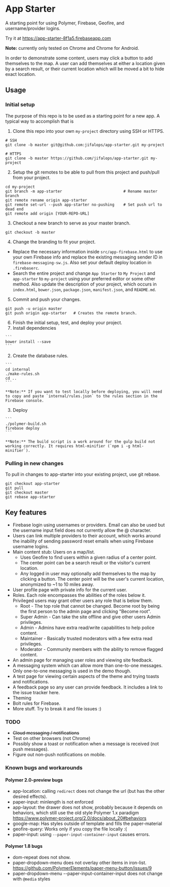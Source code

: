 # App Starter
A starting point for using Polymer, Firebase, Geofire, and username/provider logins.

Try it at https://app-starter-8f1a5.firebaseapp.com

**Note:** currently only tested on Chrome and Chrome for Android.

In order to demonstrate some content, users may click a button to add themselves
to the map. A user can add themselves at either a location given by a search result,
or their current location which will be moved a bit to hide exact location.

## Usage

### Initial setup
The purpose of this repo is to be used as a starting point for a new app.
A typical way to accomplish that is

1. Clone this repo into your own `my-project` directory using SSH or HTTPS.

  ```
  # SSH
  git clone -b master git@github.com:jifalops/app-starter.git my-project
  ```
  ```
  # HTTPS
  git clone -b master https://github.com/jifalops/app-starter.git my-project
  ```

2. Setup the git remotes to be able to pull from this project and push/pull from your project.

  ```
  cd my-project
  git branch -m app-starter                           # Rename master branch
  git remote rename origin app-starter
  git remote set-url --push app-starter no-pushing    # Set push url to dead end
  git remote add origin [YOUR-REPO-URL]
  ```

3. Checkout a new branch to serve as your master branch.

  ```
  git checkout -b master
  ```

4. Change the branding to fit your project.
  * Replace the necessary information inside `src/app-firebase.html` to use your own Firebase info and replace the existing messaging sender ID in `firebase-messaging-sw.js`. Also set your default deploy location in `.firebaserc`.
  * Search the entire project and change `App Starter` to `My Project` and `app-starter` to `my-project` using your preferred editor or some other method. Also update the description of your project, which occurs in `index.html`, `bower.json`, `package.json`, `manifest.json`, and `README.md`.

5. Commit and push your changes.
  ```
  git push -u origin master
  git push origin app-starter   # Creates the remote branch.
  ```

6. Finish the initial setup, test, and deploy your project.
  1. Install dependencies

    ```
    bower install --save
    ```

  2. Create the database rules.

    ```
    cd internal
    ./make-rules.sh
    cd ..
    ```

    **Note:** If you want to test locally before deploying, you will need to copy and paste `internal/rules.json` to the rules section in the Firebase console.

  3. Deploy

    ```
    ./polymer-build.sh
    firebase deploy
    ```

    **Note:** The build script is a work around for the gulp build not working correctly. It requires html-minifier (`npm i -g html-minifier`).

### Pulling in new changes
To pull in changes to app-starter into your existing project, use git rebase.
```
git checkout app-starter
git pull
git checkout master
git rebase app-starter
```

## Key features
* Firebase login using usernames or providers. Email can also be used but the username
input field does not currently allow the @ character.
* Users can link multiple providers to their account, which works around the inability
of sending password reset emails when using Firebase username logins.
* Main content stub: Users on a map/list.
  * Uses Geofire to find users within a given radius of a center point.
  * The center point can be a search result or the visitor's current location.
  * Any logged in user may optionally add themselves to the map by clicking a button.
  The center point will be the user's current location, anonymized to
  ~1 to 10 miles away.  
* User profile page with private info for the current user.
* Roles. Each role encompasses the abilities of the roles below it. Privileged users
may grant other users any role that is below them.
  * Root - The top role that cannot be changed. Become root by being the first person
  to the admin page and clicking "Become root".
  * Super Admin - Can take the site offline and give other users Admin privileges.
  * Admin - Admins have extra read/write capabilities to help police content.
  * Maintainer - Basically trusted moderators with a few extra read privileges.
  * Moderator - Community members with the ability to remove flagged content.
* An admin page for managing user roles and viewing site feedback.
* A messaging system which can allow more than one-to-one messages. Only one-to-one
messaging is used in the demo though.
* A test page for viewing certain aspects of the theme and trying toasts and notifications.
* A feedback page so any user can provide feedback. It includes a link to the issue
tracker here.
* Theming
* Bolt rules for Firebase.
* More stuff. Try to break it and file issues :)

### TODO
* ~~Cloud messaging / notifications~~
* Test on other browsers (not Chrome)
* Possibly show a toast or notification when a message is received (not push messages).
* Figure out non-push notifications on mobile.

### Known bugs and workarounds

#### Polymer 2.0-preview bugs
* app-location: calling `redirect` does not change the url (but has the other desired effects).
* paper-input: minlength is not enforced
* app-layout: the drawer does not show, probably because it depends on behaviors,
  which still use the old style Polymer 1.x paradigm
  https://www.polymer-project.org/2.0/docs/about_20#behaviors
* google-map: Has styles outside of template and fills the paper-material
* geofire-query: Works only if you copy the file locally  :(
* paper-input: using `--paper-input-container-input` causes errors.

#### Polymer 1.8 bugs
* dom-repeat does not show.
* paper-dropdown-menu does not overlay other items in iron-list.
  https://github.com/PolymerElements/paper-menu-button/issues/9
* paper-dropdown-menu --paper-input-container-input does not change with `@media` styles
